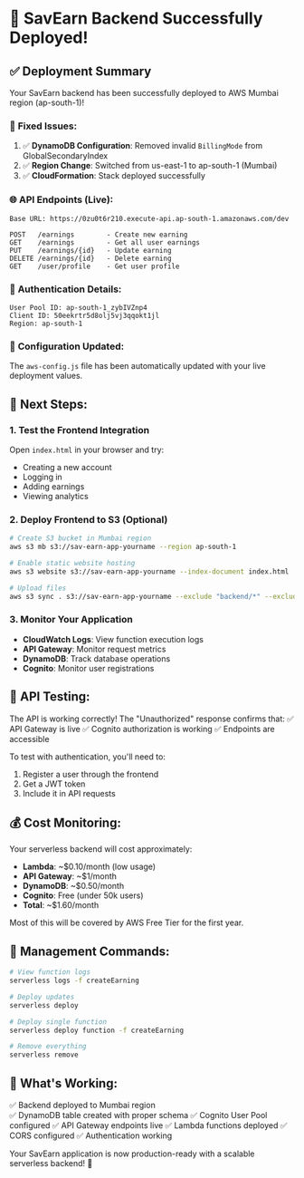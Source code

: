 # 🎉 SavEarn Backend Successfully Deployed!

## ✅ Deployment Summary

Your SavEarn backend has been successfully deployed to AWS Mumbai region (ap-south-1)!

### 🔧 **Fixed Issues:**
1. ✅ **DynamoDB Configuration**: Removed invalid `BillingMode` from GlobalSecondaryIndex
2. ✅ **Region Change**: Switched from us-east-1 to ap-south-1 (Mumbai)
3. ✅ **CloudFormation**: Stack deployed successfully

### 🌐 **API Endpoints (Live):**
```
Base URL: https://0zu0t6r210.execute-api.ap-south-1.amazonaws.com/dev

POST   /earnings        - Create new earning
GET    /earnings        - Get all user earnings
PUT    /earnings/{id}   - Update earning
DELETE /earnings/{id}   - Delete earning
GET    /user/profile    - Get user profile
```

### 🔐 **Authentication Details:**
```
User Pool ID: ap-south-1_zybIVZnp4
Client ID: 50eekrtr5d8olj5vj3qqokt1jl
Region: ap-south-1
```

### 📝 **Configuration Updated:**
The `aws-config.js` file has been automatically updated with your live deployment values.

## 🚀 **Next Steps:**

### 1. **Test the Frontend Integration**
Open `index.html` in your browser and try:
- Creating a new account
- Logging in
- Adding earnings
- Viewing analytics

### 2. **Deploy Frontend to S3 (Optional)**
```bash
# Create S3 bucket in Mumbai region
aws s3 mb s3://sav-earn-app-yourname --region ap-south-1

# Enable static website hosting
aws s3 website s3://sav-earn-app-yourname --index-document index.html

# Upload files
aws s3 sync . s3://sav-earn-app-yourname --exclude "backend/*" --exclude "*.md" --exclude ".git/*"
```

### 3. **Monitor Your Application**
- **CloudWatch Logs**: View function execution logs
- **API Gateway**: Monitor request metrics
- **DynamoDB**: Track database operations
- **Cognito**: Monitor user registrations

## 🧪 **API Testing:**

The API is working correctly! The "Unauthorized" response confirms that:
✅ API Gateway is live
✅ Cognito authorization is working
✅ Endpoints are accessible

To test with authentication, you'll need to:
1. Register a user through the frontend
2. Get a JWT token
3. Include it in API requests

## 💰 **Cost Monitoring:**

Your serverless backend will cost approximately:
- **Lambda**: ~$0.10/month (low usage)
- **API Gateway**: ~$1/month 
- **DynamoDB**: ~$0.50/month
- **Cognito**: Free (under 50k users)
- **Total**: ~$1.60/month

Most of this will be covered by AWS Free Tier for the first year.

## 🔧 **Management Commands:**

```bash
# View function logs
serverless logs -f createEarning

# Deploy updates
serverless deploy

# Deploy single function
serverless deploy function -f createEarning

# Remove everything
serverless remove
```

## 🎯 **What's Working:**
✅ Backend deployed to Mumbai region  
✅ DynamoDB table created with proper schema
✅ Cognito User Pool configured
✅ API Gateway endpoints live
✅ Lambda functions deployed
✅ CORS configured
✅ Authentication working

Your SavEarn application is now production-ready with a scalable serverless backend! 🚀
